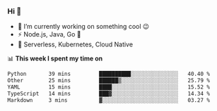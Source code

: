 ### Hi 👋

<!--
**nodejh/nodejh** is a ✨ _special_ ✨ repository because its `README.md` (this file) appears on your GitHub profile.

Here are some ideas to get you started:

- 🔭 I’m currently working on ...
- 🌱 I’m currently learning ...
- 👯 I’m looking to collaborate on ...
- 🤔 I’m looking for help with ...
- 💬 Ask me about ...
- 📫 How to reach me: ...
- 😄 Pronouns: ...
- ⚡ Fun fact: ...
-->

- 🔭 I’m currently working on something cool :wink:
- ⚡ Node.js, Java, Go :thought_balloon:
- 🤖 Serverless, Kubernetes, Cloud Native

📊 **This week I spent my time on**

<!--START_SECTION:waka-->

```txt
Python       39 mins         ██████████░░░░░░░░░░░░░░░   40.40 %
Other        25 mins         ██████▒░░░░░░░░░░░░░░░░░░   25.79 %
YAML         15 mins         ████░░░░░░░░░░░░░░░░░░░░░   15.52 %
TypeScript   14 mins         ███▓░░░░░░░░░░░░░░░░░░░░░   14.34 %
Markdown     3 mins          ▓░░░░░░░░░░░░░░░░░░░░░░░░   03.27 %
```

<!--END_SECTION:waka-->


<!--
:traffic_light: **Visitors**

![visitors](https://visitor-badge.glitch.me/badge?page_id=nodejh.nodejh)
-->
